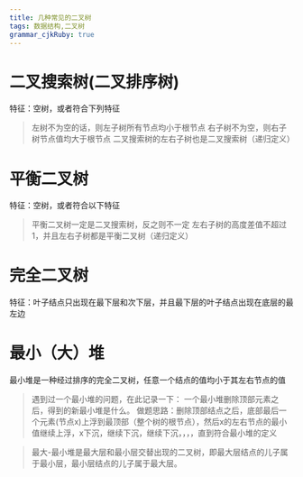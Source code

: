 ```yaml
---
title: 几种常见的二叉树
tags: 数据结构,二叉树
grammar_cjkRuby: true
---
```



# 二叉搜索树(二叉排序树)

特征：空树，或者符合下列特征
> 左树不为空的话，则左子树所有节点均小于根节点
> 右子树不为空，则右子树节点值均大于根节点
> 二叉搜索树的左右子树也是二叉搜索树（递归定义）

# 平衡二叉树

特征：空树，或者符合以下特征
> 平衡二叉树一定是二叉搜索树，反之则不一定
> 左右子树的高度差值不超过1，并且左右子树都是平衡二叉树（递归定义）

# 完全二叉树

特征：叶子结点只出现在最下层和次下层，并且最下层的叶子结点出现在底层的最左边

# 最小（大）堆

最小堆是一种经过排序的完全二叉树，任意一个结点的值均小于其左右节点的值

> 遇到过一个最小堆的问题，在此记录一下：
> 一个最小堆删除顶部元素之后，得到的新最小堆是什么。
> 做题思路：删除顶部结点之后，底部最后一个元素(节点x)上浮到最顶部（整个树的根节点），然后x的左右节点的最小值继续上浮，x下沉，继续下沉，继续下沉，，，，直到符合最小堆的定义

> 最大-最小堆是最大层和最小层交替出现的二叉树，即最大层结点的儿子属于最小层，最小层结点的儿子属于最大层。

